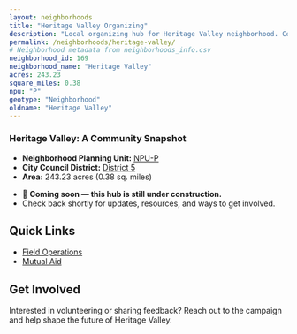 ```yaml
---
layout: neighborhoods
title: "Heritage Valley Organizing"
description: "Local organizing hub for Heritage Valley neighborhood. Connect with field operations, mutual aid, and community organizing efforts."
permalink: /neighborhoods/heritage-valley/
# Neighborhood metadata from neighborhoods_info.csv
neighborhood_id: 169
neighborhood_name: "Heritage Valley"
acres: 243.23
square_miles: 0.38
npu: "P"
geotype: "Neighborhood"
oldname: "Heritage Valley"
---
```


### **Heritage Valley: A Community Snapshot**

  * **Neighborhood Planning Unit:** [NPU-P](https://www.atlantaga.gov/government/departments/city-planning/neighborhood-planning-units/neighborhood-and-npu-contacts)
  * **City Council District:** [District 5](https://citycouncil.atlantaga.gov/council-members/antonio-lewis)
  * **Area:** 243.23 acres (0.38 sq. miles)

- 🚧 **Coming soon — this hub is still under construction.**
- Check back shortly for updates, resources, and ways to get involved.

## Quick Links

- [Field Operations](./field-ops/)
- [Mutual Aid](./mutual-aid/)

## Get Involved

Interested in volunteering or sharing feedback? Reach out to the campaign and help shape the future of Heritage Valley.
